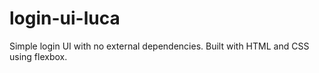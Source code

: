 # login-ui-luca

Simple login UI with no external dependencies. Built with HTML and CSS using flexbox.
